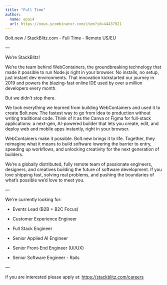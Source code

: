```yaml
---
title: "Full Time"
author:
  name: apai4
  url: https://news.ycombinator.com/item?id=44437921
---
```


<JobNavigation />

Bolt.new &#x2F; StackBlitz.com - Full Time - Remote US&#x2F;EU

—

We’re StackBlitz!

We’re the team behind WebContainers, the groundbreaking technology that made it possible to run Node.js right in your browser. No installs, no setup, just instant dev environments. That innovation kickstarted our journey in 2019 and powers the blazing-fast online IDE used by over a million developers every month.

But we didn’t stop there.

We took everything we learned from building WebContainers and used it to create Bolt.new. The fastest way to go from idea to production without writing traditional code. Think of it as the Canva or Figma for full-stack applications: a next-gen, AI-powered builder that lets you create, edit, and deploy web and mobile apps instantly, right in your browser.

WebContainers make it possible. Bolt.new brings it to life. Together, they reimagine what it means to build software lowering the barrier to entry, speeding up workflows, and unlocking creativity for the next generation of builders.

We’re a globally distributed, fully remote team of passionate engineers, designers, and creatives building the future of software development. If you love shipping fast, solving real problems, and pushing the boundaries of what’s possible we’d love to meet you.

—

We&#x27;re currently looking for:

- Events Lead (B2B + B2C Focus)

- Customer Experience Engineer

- Full Stack Engineer

- Senior Applied AI Engineer

- Senior Front-End Engineer (UI&#x2F;UX)

- Senior Software Engineer - Rails

—

If you are interested please apply at: <a href="https:&#x2F;&#x2F;stackblitz.com&#x2F;careers" rel="nofollow">https:&#x2F;&#x2F;stackblitz.com&#x2F;careers</a>
<JobApplication />
